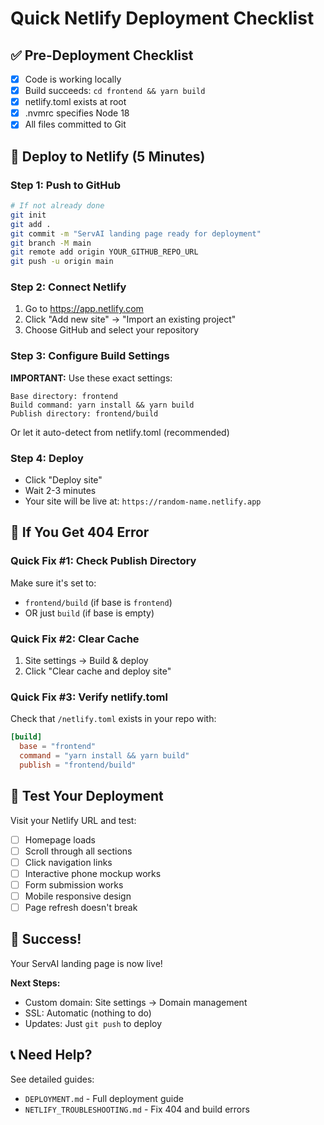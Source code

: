 # Quick Netlify Deployment Checklist

## ✅ Pre-Deployment Checklist

- [x] Code is working locally
- [x] Build succeeds: `cd frontend && yarn build`
- [x] netlify.toml exists at root
- [x] .nvmrc specifies Node 18
- [x] All files committed to Git

## 🚀 Deploy to Netlify (5 Minutes)

### Step 1: Push to GitHub
```bash
# If not already done
git init
git add .
git commit -m "ServAI landing page ready for deployment"
git branch -M main
git remote add origin YOUR_GITHUB_REPO_URL
git push -u origin main
```

### Step 2: Connect Netlify
1. Go to https://app.netlify.com
2. Click "Add new site" → "Import an existing project"
3. Choose GitHub and select your repository

### Step 3: Configure Build Settings

**IMPORTANT:** Use these exact settings:

```
Base directory: frontend
Build command: yarn install && yarn build
Publish directory: frontend/build
```

Or let it auto-detect from netlify.toml (recommended)

### Step 4: Deploy
- Click "Deploy site"
- Wait 2-3 minutes
- Your site will be live at: `https://random-name.netlify.app`

## 🔧 If You Get 404 Error

### Quick Fix #1: Check Publish Directory
Make sure it's set to:
- `frontend/build` (if base is `frontend`)
- OR just `build` (if base is empty)

### Quick Fix #2: Clear Cache
1. Site settings → Build & deploy
2. Click "Clear cache and deploy site"

### Quick Fix #3: Verify netlify.toml
Check that `/netlify.toml` exists in your repo with:
```toml
[build]
  base = "frontend"
  command = "yarn install && yarn build"
  publish = "frontend/build"
```

## 📱 Test Your Deployment

Visit your Netlify URL and test:
- [ ] Homepage loads
- [ ] Scroll through all sections
- [ ] Click navigation links
- [ ] Interactive phone mockup works
- [ ] Form submission works
- [ ] Mobile responsive design
- [ ] Page refresh doesn't break

## 🎉 Success!

Your ServAI landing page is now live!

**Next Steps:**
- Custom domain: Site settings → Domain management
- SSL: Automatic (nothing to do)
- Updates: Just `git push` to deploy

## 📞 Need Help?

See detailed guides:
- `DEPLOYMENT.md` - Full deployment guide
- `NETLIFY_TROUBLESHOOTING.md` - Fix 404 and build errors
